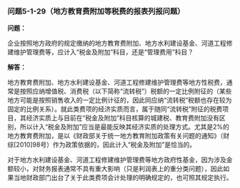 ### 问题5-1-29（地方教育费附加等税费的报表列报问题）

**问题：**

企业按照地方政府的规定缴纳的地方教育费附加、地方水利建设基金、河道工程修建维护管理费等，应计入“税金及附加”科目，还是“管理费用”科目？

**解答：**

地方教育费附加、地方水利建设基金、河道工程修建维护管理费等地方性税费，通常是按照应纳增值税、消费税（以下简称“流转税”）税额的一定比例附征的（某些地方可能是按照销售收入的一定比例计征的，因此同应纳“流转税”税额也存在较为固定的比例关系）。就此类费项的经济实质而言，属于随同“流转税”附征的税费项目，其经济实质上与目前在“税金及附加”科目核算的城建税、教育费附加没有区别，所以计入“税金及附加”应当是最能反映其经济实质的处理方式。尤其是2%的地方教育费附加，是以《财政部关于统一地方教育附加政策有关问题的通知》（财综[2010]98号）作为政策依据的，因此计入“税金及附加”是恰当的。

对于地方水利建设基金、河道工程修建维护管理费等地方政府性基金，因为涉及金额较小，对财务报表通常不具有重大影响（只是利润表上的重分类问题），因此如果当地财政部门出台了关于此类费项会计处理的明确规定的，也可照其规定执行。